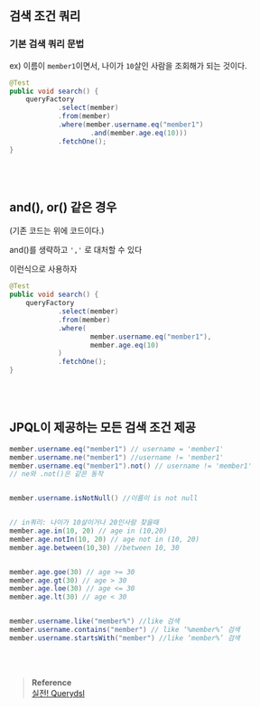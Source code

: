 ## 검색 조건 쿼리

### 기본 검색 쿼리 문법

ex) 이름이 `member1`이면서, 나이가 `10`살인 사람을 조회해가 되는 것이다.


```java
@Test
public void search() {
    queryFactory
            .select(member)
            .from(member)
            .where(member.username.eq("member1")
                    .and(member.age.eq(10)))
            .fetchOne();
}
```

<br/><br/>

## and(), or() 같은 경우

(기존 코드는 위에 코드이다.)

and()를 생략하고 `','` 로 대처할 수 있다

이런식으로 사용하자


```java
@Test
public void search() {
    queryFactory
            .select(member)
            .from(member)
            .where(
                    member.username.eq("member1"),
                    member.age.eq(10)
            )
            .fetchOne();
}
```


<br/><br/>

## JPQL이 제공하는 모든 검색 조건 제공

```java
member.username.eq("member1") // username = 'member1'
member.username.ne("member1") //username != 'member1'
member.username.eq("member1").not() // username != 'member1'
// ne와 .not()은 같은 동작


member.username.isNotNull() //이름이 is not null


// in쿼리: 나이가 10살이거나 20인사람 찾을때
member.age.in(10, 20) // age in (10,20)
member.age.notIn(10, 20) // age not in (10, 20)
member.age.between(10,30) //between 10, 30


member.age.goe(30) // age >= 30
member.age.gt(30) // age > 30
member.age.loe(30) // age <= 30
member.age.lt(30) // age < 30


member.username.like("member%") //like 검색
member.username.contains("member") // like ‘%member%’ 검색
member.username.startsWith("member") //like ‘member%’ 검색

```




<br/><br/>

>**Reference** <br/>[실전! Querydsl](https://www.inflearn.com/course/querydsl-%EC%8B%A4%EC%A0%84?_gl=1*lhve3a*_ga*OTY2ODU2MjYxLjE2NzkwNjYzNDU.*_ga_85V6SRKGJV*MTY5MjcwODMyNi40Mi4xLjE2OTI3MDgzMzMuNTMuMC4w)

